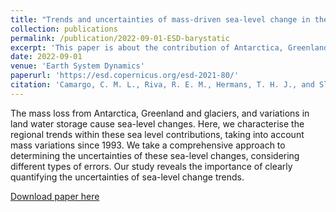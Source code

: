 ```yaml
---
title: "Trends and uncertainties of mass-driven sea-level change in the satellite altimetry era"
collection: publications
permalink: /publication/2022-09-01-ESD-barystatic
excerpt: 'This paper is about the contribution of Antarctica, Greenland, glaciers and terrestrial waterstorage to regional sea-level change.'
date: 2022-09-01
venue: 'Earth System Dynamics'
paperurl: 'https://esd.copernicus.org/esd-2021-80/'
citation: 'Camargo, C. M. L., Riva, R. E. M., Hermans, T. H. J., and Slangen, A. B. A.: Trends and uncertainties of mass-driven sea-level change in the satellite altimetry era, Earth Syst. Dynam., https://doi.org/10.5194/esd-13-1351-2022, 2022.'
---
```

The mass loss from Antarctica, Greenland and glaciers, and variations in land water storage cause sea-level changes. Here, we characterise the regional trends within these sea level contributions, taking into account mass variations since 1993. We take a comprehensive approach to determining the uncertainties of these sea-level changes, considering different types of errors. Our study reveals the importance of clearly quantifying the uncertainties of sea-level change trends.

[Download paper here](https://esd.copernicus.org/esd-2021-80/)

